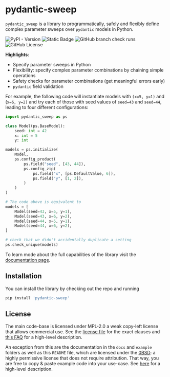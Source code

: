 # pydantic-sweep

`pydantic_sweep` is a library to programmatically, safely and flexibly define 
complex parameter sweeps over `pydantic` models in Python. 

![PyPI - Version](https://img.shields.io/pypi/v/pydantic-sweep)
![Static Badge](https://img.shields.io/badge/python-3.10%20%7C%203.11%20%7C%203.12%20%7C%203.13-blue)
![GitHub branch check runs](https://img.shields.io/github/check-runs/befelix/pydantic_sweep/main)
![GitHub License](https://img.shields.io/github/license/befelix/pydantic_sweep)

**Highlights**:
- Specify parameter sweeps in Python
- Flexibility: specify complex parameter combinations by chaining simple operations
- Safety checks for parameter combinations (get meaningful errors early)
- `pydantic` field validation

For example, the following code will instantiate models with `(x=5, y=1)` and 
(`x=6, y=2)` and try each of those with seed values of `seed=43` and `seed=44`, 
leading to four different configurations:

```python
import pydantic_sweep as ps

class Model(ps.BaseModel):
    seed: int = 42
    x: int = 5
    y: int

models = ps.initialize(
    Model, 
    ps.config_product(
        ps.field("seed", [43, 44]),
        ps.config_zip(
            ps.field("x", [ps.DefaultValue, 6]),
            ps.field("y", [1, 2]),
        )
    )
)

# The code above is equivalent to
models = [
    Model(seed=43, x=5, y=1), 
    Model(seed=43, x=6, y=2), 
    Model(seed=44, x=5, y=1), 
    Model(seed=44, x=6, y=2),
]

# check that we didn't accidentally duplicate a setting
ps.check_unique(models)
```

To learn mode about the full capabilities of the library visit the
[documentation page](https://pydantic-sweep.readthedocs.io).

## Installation

You can install the library by checking out the repo and running

```bash
pip install 'pydantic-sweep'
```

## License

The main code-base is licensed under MPL-2.0 a weak copy-left license that allows 
commercial use. See the 
[license file](https://github.com/befelix/pydantic_sweep/blob/main/docs/LICENSE) for 
the exact clauses and
[this FAQ](https://www.mozilla.org/en-US/MPL/2.0/FAQ/) for a high-level description.

An exception from this are the documentation in the `docs` and `example` folders  as
well as this `README` file, which are licensed under the
[0BSD](https://github.com/befelix/pydantic_sweep/blob/main/docs/LICENSE): a highly 
permissive license that does not require attribution. That way, you are free to copy & 
paste example code into your use-case. See 
[here](https://choosealicense.com/licenses/0bsd/) for a high-level description.
